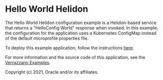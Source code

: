 # Hello World Helidon

The Hello World Helidon configuration example is a Helidon-based service that returns a "HelloConfig World" response when invoked. In this example, the configuration for the application uses a Kubernetes ConfigMap instead of the default microprofile properties file.

To deploy this example application, follow the instructions [here](https://verrazzano.io/docs/samples/helidon-config/).

For more information and the source code of this application, see the [Verrazzano Examples](https://github.com/verrazzano/examples).

Copyright (c) 2021, Oracle and/or its affiliates.
